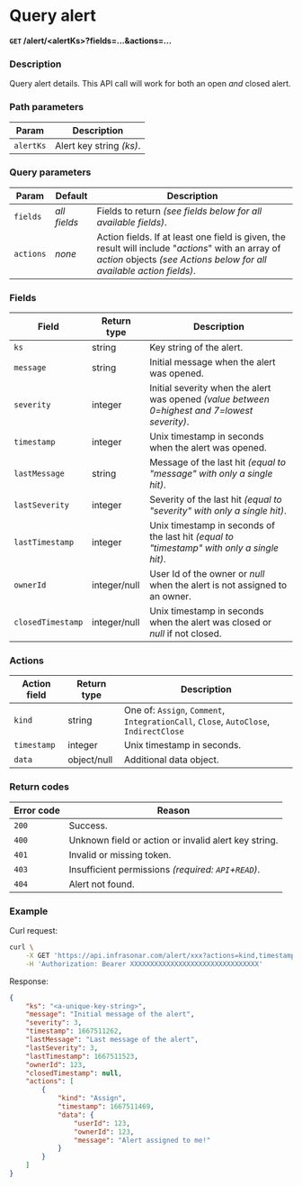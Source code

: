 # Query alert
**`GET` /alert/<alertKs\>?fields=...&actions=...**

### Description
Query alert details. This API call will work for both an open _and_ closed alert.

### Path parameters
Param               | Description
--------------------|-------------
`alertKs`           | Alert key string _(ks)_.

### Query parameters
Param               | Default           | Description
--------------------|-------------------|-------------
`fields`            | _all fields_      | Fields to return _(see fields below for all available fields)_.
`actions`           | _none_            | Action fields. If at least one field is given, the result will include "_actions_" with an array of _action_ objects _(see Actions below for all available action fields)_.

### Fields
Field               | Return type   | Description
--------------------|---------------|-------------
`ks`                | string        | Key string of the alert.
`message`           | string        | Initial message when the alert was opened.
`severity`          | integer       | Initial severity when the alert was opened _(value between 0=highest and 7=lowest severity)_.
`timestamp`         | integer       | Unix timestamp in seconds when the alert was opened.
`lastMessage`       | string        | Message of the last hit _(equal to "message" with only a single hit)_.
`lastSeverity`      | integer       | Severity of the last hit _(equal to "severity" with only a single hit)_.
`lastTimestamp`     | integer       | Unix timestamp in seconds of the last hit _(equal to "timestamp" with only a single hit)_.
`ownerId`           | integer/null  | User Id of the owner or _null_ when the alert is not assigned to an owner.
`closedTimestamp`   | integer/null  | Unix timestamp in seconds when the alert was closed or _null_ if not closed.

### Actions
Action field        | Return type   | Description
--------------------|---------------|-------------
`kind`              | string        | One of: `Assign`, `Comment`, `IntegrationCall`, `Close`, `AutoClose`, `IndirectClose`
`timestamp`         | integer       | Unix timestamp in seconds.
`data`              | object/null   | Additional data object.

### Return codes
Error code  | Reason
------------|--------
`200`       | Success.
`400`       | Unknown field or action or invalid alert key string.
`401`       | Invalid or missing token.
`403`       | Insufficient permissions _(required: `API`+`READ`)_.
`404`       | Alert not found.

### Example
Curl request:
```bash
curl \
    -X GET 'https://api.infrasonar.com/alert/xxx?actions=kind,timestamp,data' \
    -H 'Authorization: Bearer XXXXXXXXXXXXXXXXXXXXXXXXXXXXXXXX'
```

Response:
```json
{
    "ks": "<a-unique-key-string>",
    "message": "Initial message of the alert",
    "severity": 3,
    "timestamp": 1667511262,
    "lastMessage": "Last message of the alert",
    "lastSeverity": 3,
    "lastTimestamp": 1667511523,
    "ownerId": 123,
    "closedTimestamp": null,
    "actions": [
        {
            "kind": "Assign",
            "timestamp": 1667511469,
            "data": {
                "userId": 123,
                "ownerId": 123,
                "message": "Alert assigned to me!"
            }
        }
    ]
}
```
